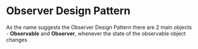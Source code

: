 # Observer Design Pattern

As the name suggests the Observer Design Pattern there are 2 main objects - **Observable** and **Observer**, whenever the state of the observable object changes
